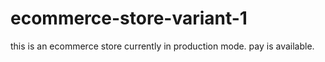 # ecommerce-store-variant-1
this is an ecommerce store currently in production mode. pay is available.
